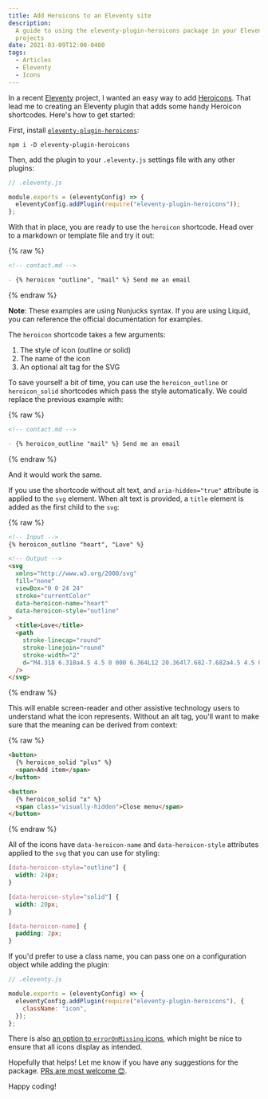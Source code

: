 ```yaml
---
title: Add Heroicons to an Eleventy site
description:
  A guide to using the eleventy-plugin-heroicons package in your Eleventy
  projects
date: 2021-03-09T12:00-0400
tags:
  - Articles
  - Eleventy
  - Icons
---
```


In a recent [Eleventy](https://11ty.dev) project, I wanted an easy way to add
[Heroicons](https://heroicons.com). That lead me to creating an Eleventy plugin
that adds some handy Heroicon shortcodes. Here's how to get started:

First, install
[`eleventy-plugin-heroicons`](https://npm.im/eleventy-plugin-heroicons):

```shell
npm i -D eleventy-plugin-heroicons
```

Then, add the plugin to your `.eleventy.js` settings file with any other
plugins:

```js
// .eleventy.js

module.exports = (eleventyConfig) => {
  eleventyConfig.addPlugin(require("eleventy-plugin-heroicons"));
};
```

With that in place, you are ready to use the `heroicon` shortcode. Head over to
a markdown or template file and try it out:

{% raw %}

```md
<!-- contact.md -->

- {% heroicon "outline", "mail" %} Send me an email
```

{% endraw %}

**Note**: These examples are using Nunjucks syntax. If you are using Liquid, you
can reference the official documentation for examples.

The `heroicon` shortcode takes a few arguments:

1. The style of icon (outline or solid)
2. The name of the icon
3. An optional alt tag for the SVG

To save yourself a bit of time, you can use the `heroicon_outline` or
`heroicon_solid` shortcodes which pass the style automatically. We could replace
the previous example with:

{% raw %}

```md
<!-- contact.md -->

- {% heroicon_outline "mail" %} Send me an email
```

{% endraw %}

And it would work the same.

If you use the shortcode without alt text, and `aria-hidden="true"` attribute is
applied to the `svg` element. When alt text is provided, a `title` element is
added as the first child to the `svg`:

{% raw %}

```html
<!-- Input -->
{% heroicon_outline "heart", "Love" %}

<!-- Output -->
<svg
  xmlns="http://www.w3.org/2000/svg"
  fill="none"
  viewBox="0 0 24 24"
  stroke="currentColor"
  data-heroicon-name="heart"
  data-heroicon-style="outline"
>
  <title>Love</title>
  <path
    stroke-linecap="round"
    stroke-linejoin="round"
    stroke-width="2"
    d="M4.318 6.318a4.5 4.5 0 000 6.364L12 20.364l7.682-7.682a4.5 4.5 0 00-6.364-6.364L12 7.636l-1.318-1.318a4.5 4.5 0 00-6.364 0z"
  />
</svg>
```

{% endraw %}

This will enable screen-reader and other assistive technology users to
understand what the icon represents. Without an alt tag, you'll want to make
sure that the meaning can be derived from context:

{% raw %}

```html
<button>
  {% heroicon_solid "plus" %}
  <span>Add item</span>
</button>

<button>
  {% heroicon_solid "x" %}
  <span class="visually-hidden">Close menu</span>
</button>
```

{% endraw %}

All of the icons have `data-heroicon-name` and `data-heroicon-style` attributes
applied to the `svg` that you can use for styling:

```css
[data-heroicon-style="outline"] {
  width: 24px;
}

[data-heroicon-style="solid"] {
  width: 20px;
}

[data-heroicon-name] {
  padding: 2px;
}
```

If you'd prefer to use a class name, you can pass one on a configuration object
while adding the plugin:

```js
// .eleventy.js

module.exports = (eleventyConfig) => {
  eleventyConfig.addPlugin(require("eleventy-plugin-heroicons"), {
    className: "icon",
  });
};
```

There is also
[an option to `errorOnMissing` icons](https://github.com/SeanMcP/eleventy-plugin-heroicons#configuration),
which might be nice to ensure that all icons display as intended.

Hopefully that helps! Let me know if you have any suggestions for the package.
[PRs are most welcome <e-moji label="smiles">😊</e-moji>](https://github.com/SeanMcP/eleventy-plugin-heroicons/pulls).

Happy coding!
